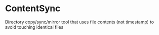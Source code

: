 # ContentSync
Directory copy/sync/mirror tool that uses file contents (not timestamp) to avoid touching identical files
